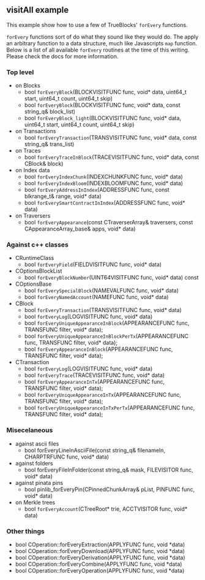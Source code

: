## visitAll example

This example show how to use a few of TrueBlocks' `forEvery` functions.

`forEvery` functions sort of do what they sound like they would do. The apply an arbitrary function to a data structure, much like Javascripts `map` function. Below is a list of all available `forEvery` routines at the time of this writing. Please check the docs for more information.

### Top level

- on Blocks
  - bool `forEveryBlock`(BLOCKVISITFUNC func, void* data, uint64_t start, uint64_t count, uint64_t skip)
  - bool `forEveryBlock`(BLOCKVISITFUNC func, void* data, const string_q& block_list)
  - bool `forEveryBlock_light`(BLOCKVISITFUNC func, void* data, uint64_t start, uint64_t count, uint64_t skip)
- on Transactions
  - bool `forEveryTransaction`(TRANSVISITFUNC func, void* data, const string_q& trans_list)
- on Traces
  - bool `forEveryTraceInBlock`(TRACEVISITFUNC func, void* data, const CBlock& block)
- on Index data
  - bool `forEveryIndexChunk`(INDEXCHUNKFUNC func, void* data)
  - bool `forEveryIndexBloom`(INDEXBLOOMFUNC func, void* data)
  - bool `forEveryAddressInIndex`(ADDRESSFUNC func, const blkrange_t& range, void* data)
  - bool `forEverySmartContractInIndex`(ADDRESSFUNC func, void* data)
- on Traversers
  - bool `forEveryAppearance`(const CTraverserArray& traversers, const CAppearanceArray_base& apps, void* data)

### Against c++ classes

- CRuntimeClass
  - bool `forEveryField`(FIELDVISITFUNC func, void* data)
- COptionsBlockList
  - bool `forEveryBlockNumber`(UINT64VISITFUNC func, void* data) const
- COptionsBase
  - bool `forEverySpecialBlock`(NAMEVALFUNC func, void* data)
  - bool `forEveryNamedAccount`(NAMEFUNC func, void* data)
- CBlock
  - bool `forEveryTransaction`(TRANSVISITFUNC func, void* data)
  - bool `forEveryLog`(LOGVISITFUNC func, void* data)
  - bool `forEveryUniqueAppearanceInBlock`(APPEARANCEFUNC func, TRANSFUNC filter, void* data);
  - bool `forEveryUniqueAppearanceInBlockPerTx`(APPEARANCEFUNC func, TRANSFUNC filter, void* data);
  - bool `forEveryAppearanceInBlock`(APPEARANCEFUNC func, TRANSFUNC filter, void* data);
- CTransaction
  - bool `forEveryLog`(LOGVISITFUNC func, void* data)
  - bool `forEveryTrace`(TRACEVISITFUNC func, void* data)
  - bool `forEveryAppearanceInTx`(APPEARANCEFUNC func, TRANSFUNC filter, void* data);
  - bool `forEveryUniqueAppearanceInTx`(APPEARANCEFUNC func, TRANSFUNC filter, void* data);
  - bool `forEveryUniqueAppearanceInTxPerTx`(APPEARANCEFUNC func, TRANSFUNC filter, void* data);

### Misecelaneous

- against ascii files
  - bool forEveryLineInAsciiFile(const string_q& filenameIn, CHARPTRFUNC func, void* data)
- against folders
  - bool forEveryFileInFolder(const string_q& mask, FILEVISITOR func, void* data)
- against pinata pins
  - bool pinlib_forEveryPin(CPinnedChunkArray& pList, PINFUNC func, void* data)
- on Merkle trees
  - bool `forEveryAccount`(CTreeRoot* trie, ACCTVISITOR func, void* data)

### Other things

- bool COperation::forEveryExtraction(APPLYFUNC func, void *data)
- bool COperation::forEveryDownload(APPLYFUNC func, void *data)
- bool COperation::forEveryDerivation(APPLYFUNC func, void *data)
- bool COperation::forEveryCombine(APPLYFUNC func, void *data)
- bool COperation::forEveryOperation(APPLYFUNC func, void *data)
